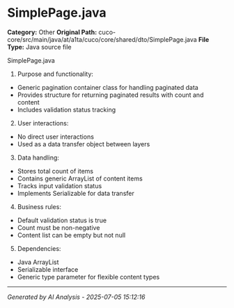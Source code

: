# SimplePage.java

**Category:** Other
**Original Path:** cuco-core/src/main/java/at/a1ta/cuco/core/shared/dto/SimplePage.java
**File Type:** Java source file

SimplePage.java
1. Purpose and functionality:
- Generic pagination container class for handling paginated data
- Provides structure for returning paginated results with count and content
- Includes validation status tracking

2. User interactions:
- No direct user interactions
- Used as a data transfer object between layers

3. Data handling:
- Stores total count of items
- Contains generic ArrayList of content items
- Tracks input validation status
- Implements Serializable for data transfer

4. Business rules:
- Default validation status is true
- Count must be non-negative
- Content list can be empty but not null

5. Dependencies:
- Java ArrayList
- Serializable interface
- Generic type parameter <T> for flexible content types

---
*Generated by AI Analysis - 2025-07-05 15:12:16*
